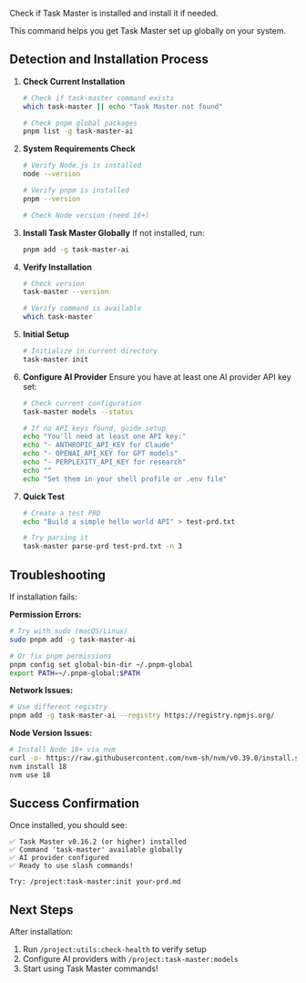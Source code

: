 Check if Task Master is installed and install it if needed.

This command helps you get Task Master set up globally on your system.

## Detection and Installation Process

1. **Check Current Installation**
   ```bash
   # Check if task-master command exists
   which task-master || echo "Task Master not found"
   
   # Check pnpm global packages
   pnpm list -g task-master-ai
   ```

2. **System Requirements Check**
   ```bash
   # Verify Node.js is installed
   node --version
   
   # Verify pnpm is installed  
   pnpm --version
   
   # Check Node version (need 16+)
   ```

3. **Install Task Master Globally**
   If not installed, run:
   ```bash
   pnpm add -g task-master-ai
   ```

4. **Verify Installation**
   ```bash
   # Check version
   task-master --version
   
   # Verify command is available
   which task-master
   ```

5. **Initial Setup**
   ```bash
   # Initialize in current directory
   task-master init
   ```

6. **Configure AI Provider**
   Ensure you have at least one AI provider API key set:
   ```bash
   # Check current configuration
   task-master models --status
   
   # If no API keys found, guide setup
   echo "You'll need at least one API key:"
   echo "- ANTHROPIC_API_KEY for Claude"
   echo "- OPENAI_API_KEY for GPT models"
   echo "- PERPLEXITY_API_KEY for research"
   echo ""
   echo "Set them in your shell profile or .env file"
   ```

7. **Quick Test**
   ```bash
   # Create a test PRD
   echo "Build a simple hello world API" > test-prd.txt
   
   # Try parsing it
   task-master parse-prd test-prd.txt -n 3
   ```

## Troubleshooting

If installation fails:

**Permission Errors:**
```bash
# Try with sudo (macOS/Linux)
sudo pnpm add -g task-master-ai

# Or fix pnpm permissions
pnpm config set global-bin-dir ~/.pnpm-global
export PATH=~/.pnpm-global:$PATH
```

**Network Issues:**
```bash
# Use different registry
pnpm add -g task-master-ai --registry https://registry.npmjs.org/
```

**Node Version Issues:**
```bash
# Install Node 18+ via nvm
curl -o- https://raw.githubusercontent.com/nvm-sh/nvm/v0.39.0/install.sh | bash
nvm install 18
nvm use 18
```

## Success Confirmation

Once installed, you should see:
```
✅ Task Master v0.16.2 (or higher) installed
✅ Command 'task-master' available globally
✅ AI provider configured
✅ Ready to use slash commands!

Try: /project:task-master:init your-prd.md
```

## Next Steps

After installation:
1. Run `/project:utils:check-health` to verify setup
2. Configure AI providers with `/project:task-master:models`
3. Start using Task Master commands!